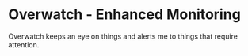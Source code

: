 # Overwatch - Enhanced Monitoring
Overwatch keeps an eye on things and alerts me to things that require attention.
